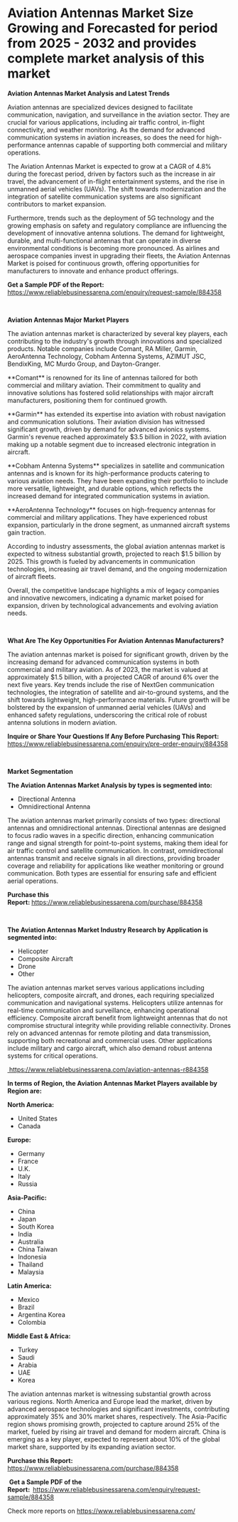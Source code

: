 <p><h1>Aviation Antennas Market Size Growing and Forecasted for period from 2025 - 2032 and provides complete market analysis of this market</h1></p><p><strong>Aviation Antennas Market Analysis and Latest Trends</strong></p>
<p><p>Aviation antennas are specialized devices designed to facilitate communication, navigation, and surveillance in the aviation sector. They are crucial for various applications, including air traffic control, in-flight connectivity, and weather monitoring. As the demand for advanced communication systems in aviation increases, so does the need for high-performance antennas capable of supporting both commercial and military operations.</p><p>The Aviation Antennas Market is expected to grow at a CAGR of 4.8% during the forecast period, driven by factors such as the increase in air travel, the advancement of in-flight entertainment systems, and the rise in unmanned aerial vehicles (UAVs). The shift towards modernization and the integration of satellite communication systems are also significant contributors to market expansion. </p><p>Furthermore, trends such as the deployment of 5G technology and the growing emphasis on safety and regulatory compliance are influencing the development of innovative antenna solutions. The demand for lightweight, durable, and multi-functional antennas that can operate in diverse environmental conditions is becoming more pronounced. As airlines and aerospace companies invest in upgrading their fleets, the Aviation Antennas Market is poised for continuous growth, offering opportunities for manufacturers to innovate and enhance product offerings.</p></p>
<p><strong>Get a Sample PDF of the Report:&nbsp;</strong> <a href="https://www.reliablebusinessarena.com/enquiry/request-sample/884358?utm_campaign=2476&utm_medium=2&utm_source=Github&utm_content=ia&utm_term=28022025&utm_id=aviation-antennas">https://www.reliablebusinessarena.com/enquiry/request-sample/884358</a></p>
<p>&nbsp;</p>
<p><strong>Aviation Antennas Major Market Players</strong></p>
<p><p>The aviation antennas market is characterized by several key players, each contributing to the industry's growth through innovations and specialized products. Notable companies include Comant, RA Miller, Garmin, AeroAntenna Technology, Cobham Antenna Systems, AZIMUT JSC, BendixKing, MC Murdo Group, and Dayton-Granger.</p><p>**Comant** is renowned for its line of antennas tailored for both commercial and military aviation. Their commitment to quality and innovative solutions has fostered solid relationships with major aircraft manufacturers, positioning them for continued growth. </p><p>**Garmin** has extended its expertise into aviation with robust navigation and communication solutions. Their aviation division has witnessed significant growth, driven by demand for advanced avionics systems. Garmin's revenue reached approximately $3.5 billion in 2022, with aviation making up a notable segment due to increased electronic integration in aircraft.</p><p>**Cobham Antenna Systems** specializes in satellite and communication antennas and is known for its high-performance products catering to various aviation needs. They have been expanding their portfolio to include more versatile, lightweight, and durable options, which reflects the increased demand for integrated communication systems in aviation.</p><p>**AeroAntenna Technology** focuses on high-frequency antennas for commercial and military applications. They have experienced robust expansion, particularly in the drone segment, as unmanned aircraft systems gain traction.</p><p>According to industry assessments, the global aviation antennas market is expected to witness substantial growth, projected to reach $1.5 billion by 2025. This growth is fueled by advancements in communication technologies, increasing air travel demand, and the ongoing modernization of aircraft fleets.</p><p>Overall, the competitive landscape highlights a mix of legacy companies and innovative newcomers, indicating a dynamic market poised for expansion, driven by technological advancements and evolving aviation needs.</p></p>
<p>&nbsp;</p>
<p><strong>What Are The Key Opportunities For Aviation Antennas Manufacturers?</strong></p>
<p><p>The aviation antennas market is poised for significant growth, driven by the increasing demand for advanced communication systems in both commercial and military aviation. As of 2023, the market is valued at approximately $1.5 billion, with a projected CAGR of around 6% over the next five years. Key trends include the rise of NextGen communication technologies, the integration of satellite and air-to-ground systems, and the shift towards lightweight, high-performance materials. Future growth will be bolstered by the expansion of unmanned aerial vehicles (UAVs) and enhanced safety regulations, underscoring the critical role of robust antenna solutions in modern aviation.</p></p>
<p><strong>Inquire or Share Your Questions If Any Before Purchasing This Report:</strong> <a href="https://www.reliablebusinessarena.com/enquiry/pre-order-enquiry/884358?utm_campaign=2476&utm_medium=2&utm_source=Github&utm_content=ia&utm_term=28022025&utm_id=aviation-antennas">https://www.reliablebusinessarena.com/enquiry/pre-order-enquiry/884358</a></p>
<p>&nbsp;</p>
<p><strong>Market Segmentation</strong></p>
<p><strong>The Aviation Antennas Market Analysis by types is segmented into:</strong></p>
<p><ul><li>Directional Antenna</li><li>Omnidirectional Antenna</li></ul></p>
<p><p>The aviation antennas market primarily consists of two types: directional antennas and omnidirectional antennas. Directional antennas are designed to focus radio waves in a specific direction, enhancing communication range and signal strength for point-to-point systems, making them ideal for air traffic control and satellite communication. In contrast, omnidirectional antennas transmit and receive signals in all directions, providing broader coverage and reliability for applications like weather monitoring or ground communication. Both types are essential for ensuring safe and efficient aerial operations.</p></p>
<p><strong>Purchase this Report:&nbsp;</strong><a href="https://www.reliablebusinessarena.com/purchase/884358?utm_campaign=2476&utm_medium=2&utm_source=Github&utm_content=ia&utm_term=28022025&utm_id=aviation-antennas">https://www.reliablebusinessarena.com/purchase/884358</a></p>
<p>&nbsp;</p>
<p><strong>The Aviation Antennas Market Industry Research by Application is segmented into:</strong></p>
<p><ul><li>Helicopter</li><li>Composite Aircraft</li><li>Drone</li><li>Other</li></ul></p>
<p><p>The aviation antennas market serves various applications including helicopters, composite aircraft, and drones, each requiring specialized communication and navigational systems. Helicopters utilize antennas for real-time communication and surveillance, enhancing operational efficiency. Composite aircraft benefit from lightweight antennas that do not compromise structural integrity while providing reliable connectivity. Drones rely on advanced antennas for remote piloting and data transmission, supporting both recreational and commercial uses. Other applications include military and cargo aircraft, which also demand robust antenna systems for critical operations.</p></p>
<p><a href="https://www.reliablebusinessarena.com/aviation-antennas-r884358?utm_campaign=2476&utm_medium=2&utm_source=Github&utm_content=ia&utm_term=28022025&utm_id=aviation-antennas">&nbsp;https://www.reliablebusinessarena.com/aviation-antennas-r884358</a></p>
<p><strong>In terms of Region, the Aviation Antennas Market Players available by Region are:</strong></p>
<p>
    <p> <strong> North America: </strong>
        <ul>
            <li>United States</li>
            <li>Canada</li>
        </ul>
        </p> 
    <p> <strong> Europe: </strong>
        <ul>
            <li>Germany</li>
            <li>France</li>
            <li>U.K.</li>
            <li>Italy</li>
            <li>Russia</li>
        </ul>
        </p> 
    <p> <strong> Asia-Pacific: </strong>
        <ul>
            <li>China</li>
            <li>Japan</li>
            <li>South Korea</li>
            <li>India</li>
            <li>Australia</li>
            <li>China Taiwan</li>
            <li>Indonesia</li>
            <li>Thailand</li>
            <li>Malaysia</li>
        </ul>
        </p> 
    <p> <strong> Latin America: </strong>
        <ul>
            <li>Mexico</li>
            <li>Brazil</li>
            <li>Argentina Korea</li>
            <li>Colombia</li>
        </ul>
        </p> 
    <p> <strong> Middle East & Africa: </strong>
        <ul>
            <li>Turkey</li>
            <li>Saudi</li>
            <li>Arabia</li>
            <li>UAE</li>
            <li>Korea</li>
        </ul>
    </p>
    </p>
<p><p>The aviation antennas market is witnessing substantial growth across various regions. North America and Europe lead the market, driven by advanced aerospace technologies and significant investments, contributing approximately 35% and 30% market shares, respectively. The Asia-Pacific region shows promising growth, projected to capture around 25% of the market, fueled by rising air travel and demand for modern aircraft. China is emerging as a key player, expected to represent about 10% of the global market share, supported by its expanding aviation sector.</p></p>
<p><strong>Purchase this Report: </strong><a href="https://www.reliablebusinessarena.com/purchase/884358?utm_campaign=2476&utm_medium=2&utm_source=Github&utm_content=ia&utm_term=28022025&utm_id=aviation-antennas">https://www.reliablebusinessarena.com/purchase/884358</a></p>
<p>&nbsp;<strong>Get a Sample PDF of the Report:&nbsp;&nbsp;</strong><a href="https://www.reliablebusinessarena.com/enquiry/request-sample/884358?utm_campaign=2476&utm_medium=2&utm_source=Github&utm_content=ia&utm_term=28022025&utm_id=aviation-antennas">https://www.reliablebusinessarena.com/enquiry/request-sample/884358</a></p>
<p><strong></strong></p>
<p>Check more reports on <a href="https://www.reliablebusinessarena.com/?utm_campaign=2476&utm_medium=2&utm_source=Github&utm_content=ia&utm_term=28022025&utm_id=aviation-antennas">https://www.reliablebusinessarena.com/</a></p>